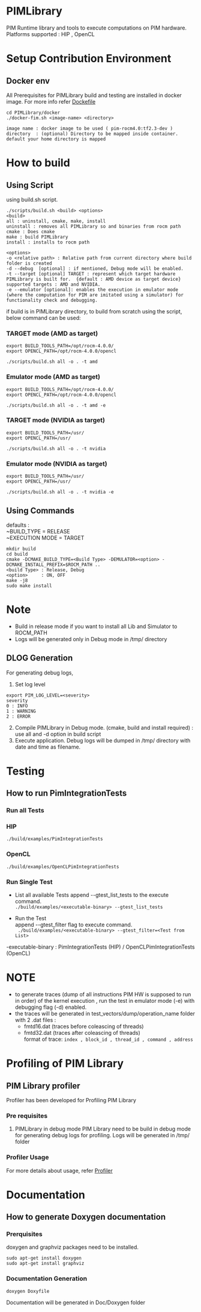 # PIMLibrary

PIM Runtime library and tools to execute computations on PIM hardware.  
Platforms supported : HIP , OpenCL

# Setup Contribution Environment
## Docker env

All Prerequisites for PIMLibrary build and testing are installed in docker image. For more info refer [Dockefile](https://github.sec.samsung.net/PIM/PIMLibrary/blob/develop/docker/Dockerfile.PimLibrary)
```
cd PIMLibrary/docker
./docker-fim.sh <image-name> <directory>

image name : docker image to be used ( pim-rocm4.0:tf2.3-dev )
directory  : (optional) Directory to be mapped inside container. default your home directory is mapped
```
# How to build
## Using Script
using build.sh script.
```
./scripts/build.sh <build> <options>
<build>
all : uninstall, cmake, make, install
uninstall : removes all PIMLibrary so and binaries from rocm path
cmake : Does cmake
make : build PIMLibrary
install : installs to rocm path

<options>
-o <relative path> : Relative path from current directory where build folder is created
-d --debug  [optional] : if mentioned, Debug mode will be enabled.
-t --target [optional] TARGET : represent which target hardware PIMLibrary is built for.  {default : AMD device as target device}
supported targets : AMD and NVIDIA.  
-e --emulator [optional]: enables the execution in emulator mode (where the computation for PIM are imitated using a simulator) for functionality check and debugging.  
```
if build is in PIMLibrary directory, to build from scratch using the script, below command can be used:  
### TARGET mode  (AMD as target)
```
export BUILD_TOOLS_PATH=/opt/rocm-4.0.0/
export OPENCL_PATH=/opt/rocm-4.0.0/opencl
```
```
./scripts/build.sh all -o . -t amd
```
### Emulator mode  (AMD as target)
```
export BUILD_TOOLS_PATH=/opt/rocm-4.0.0/
export OPENCL_PATH=/opt/rocm-4.0.0/opencl
```
```
./scripts/build.sh all -o . -t amd -e
```
### TARGET mode  (NVIDIA as target)
```
export BUILD_TOOLS_PATH=/usr/
export OPENCL_PATH=/usr/
```
```
./scripts/build.sh all -o . -t nvidia
```
### Emulator mode  (NVIDIA as target)
```
export BUILD_TOOLS_PATH=/usr/
export OPENCL_PATH=/usr/
```
```
./scripts/build.sh all -o . -t nvidia -e
```
## Using Commands
defaults :  
~BUILD_TYPE = RELEASE  
~EXECUTION MODE = TARGET  
```
mkdir build
cd build
cmake -DCMAKE_BUILD_TYPE=<Build Type> -DEMULATOR=<option> -DCMAKE_INSTALL_PREFIX=$ROCM_PATH ..
<build Type> : Release, Debug
<option>     : ON, OFF
make -j8
sudo make install
```

# Note
- Build in release mode if you want to install all Lib and Simulator to ROCM_PATH
- Logs will be generated only in Debug mode in /tmp/ directory

## DLOG Generation
For generating debug logs,
1. Set log level
``` 
export PIM_LOG_LEVEL=<severity> 
severity
0 : INFO
1 : WARNING
2 : ERROR
```
2. Compile PIMLibrary in Debug mode. (cmake, build and install required) : use all and -d option in build script
3. Execute application. Debug logs will be dumped in /tmp/ directory with date and time as filename.

# Testing

## How to run PimIntegrationTests

### Run all Tests
### HIP
```
./build/examples/PimIntegrationTests
```
### OpenCL
```
./build/examples/OpenCLPimIntegrationTests
```

### Run Single Test
- List all available Tests
append --gtest_list_tests to the execute command.  
``./build/examples/<executable-binary> --gtest_list_tests``  

 - Run the Test  
append --gtest_filter flag to execute command.  
`` ./build/examples/<executable-binary> --gtest_filter=<Test from List>``

-executable-binary : PimIntegrationTests (HIP) / OpenCLPimIntegrationTests (OpenCL)

# NOTE  
- to generate traces (dump of all instructions PIM HW is supposed to run in order) of the kernel execution , run the test in emulator mode (-e) with debugging flag (-d) enabled.
- the traces will be generated in test_vectors/dump/operation_name folder with 2 .dat files :   
  - fmtd16.dat (traces before coleascing of threads)  
  - fmtd32.dat (traces after coleascing of threads)  
 format of trace: ``index , block_id , thread_id , command , address``

# Profiling of PIM Library
## PIM Library profiler
Profiler has been developed for Profiling PIM Library

### Pre requisites
1. PIMLibrary in debug mode
   PIM Library need to be build in debug mode for generating debug logs for profiling. Logs will be generated in /tmp/ folder

### Profiler Usage
For more details about usage, refer [Profiler](https://github.sec.samsung.net/PIM/PIMLibrary/tree/develop/tools/profiler)

# Documentation
## How to generate Doxygen documentation
### Prerquisites
doxygen and graphviz packages need to be installed.
```
sudo apt-get install doxygen
sudo apt-get install graphviz
```

### Documentation Generation
`doxygen Doxyfile`

Documentation will be generated in Doc/Doxygen folder

